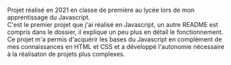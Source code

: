 Projet réalisé en 2021 en classe de première au lycée lors de mon apprentissage du Javascript.  
C'est le premier projet que j'ai réalisé en Javascript, un autre README est compris dans le dossier, il explique un peu plus en détail le fonctionnement.  
Ce projet m'a permis d'acquérir les bases du Javascript en complément de mes connaissances en HTML et CSS et a développé l'autonomie nécessaire à la réalisaton de projets plus complexes.  
